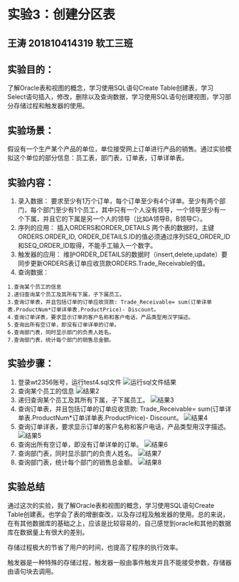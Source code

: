 # 实验3：创建分区表
## 王涛 201810414319 软工三班
## 实验目的：
了解Oracle表和视图的概念，学习使用SQL语句Create Table创建表，学习Select语句插入，修改，删除以及查询数据，学习使用SQL语句创建视图，学习部分存储过程和触发器的使用。
## 实验场景：
假设有一个生产某个产品的单位，单位接受网上订单进行产品的销售。通过实验模拟这个单位的部分信息：员工表，部门表，订单表，订单详单表。
## 实验内容：
1. 录入数据：
要求至少有1万个订单，每个订单至少有4个详单。至少有两个部门，每个部门至少有1个员工，其中只有一个人没有领导，一个领导至少有一个下属，并且它的下属是另一个人的领导（比如A领导B，B领导C）。
2. 序列的应用：
插入ORDERS和ORDER_DETAILS 两个表的数据时，主键ORDERS.ORDER_ID, ORDER_DETAILS.ID的值必须通过序列SEQ_ORDER_ID和SEQ_ORDER_ID取得，不能手工输入一个数字。
3. 触发器的应用：
维护ORDER_DETAILS的数据时（insert,delete,update）要同步更新ORDERS表订单应收货款ORDERS.Trade_Receivable的值。
4. 查询数据：
```
1.查询某个员工的信息
2.递归查询某个员工及其所有下属，子下属员工。
3.查询订单表，并且包括订单的订单应收货款: Trade_Receivable= sum(订单详单表.ProductNum*订单详单表.ProductPrice)- Discount。
4.查询订单详表，要求显示订单的客户名称和客户电话，产品类型用汉字描述。
5.查询出所有空订单，即没有订单详单的订单。
6.查询部门表，同时显示部门的负责人姓名。
7.查询部门表，统计每个部门的销售总金额。
```

## 实验步骤：
1. 登录wt2356账号，运行test4.sql文件
![运行sql文件结果](p1.png)
2. 查询某个员工的信息
![结果2](p2.png)
3. 递归查询某个员工及其所有下属，子下属员工。
![结果3](p3.png)
4. 查询订单表，并且包括订单的订单应收货款: Trade_Receivable= sum(订单详单表.ProductNum*订单详单表.ProductPrice)- Discount。
![结果4](p4.png)
5. 查询订单详表，要求显示订单的客户名称和客户电话，产品类型用汉字描述。
![结果5](p5.png)
6. 查询出所有空订单，即没有订单详单的订单。
![结果6](p6.png)
7. 查询部门表，同时显示部门的负责人姓名。
![结果7](p7.png)
8. 查询部门表，统计每个部门的销售总金额。
![结果8](p8.png)

## 实验总结
通过这次的实验，我了解Oracle表和视图的概念，学习使用SQL语句Create Table创建表。也学会了表的增删查改，以及存过程及触发器的使用。总的来说，在有其他数据库的基础之上，应该是比较容易的，自己感觉到oracle和其他的数据库在数据量上有很大的差别。

存储过程极大的节省了用户的时间，也提高了程序的执行效率。

触发器是一种特殊的存储过程，触发器一般由事件触发并且不能接受参数，存储器由语句块去调用。